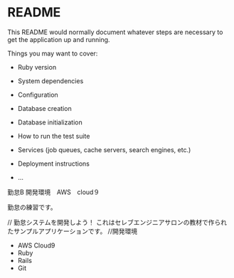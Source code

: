 # README

This README would normally document whatever steps are necessary to get the
application up and running.

Things you may want to cover:

* Ruby version

* System dependencies

* Configuration

* Database creation

* Database initialization

* How to run the test suite

* Services (job queues, cache servers, search engines, etc.)

* Deployment instructions

* ...

勤怠B
開発環境　AWS　cloud９

勤怠の練習です。


// 勤怠システムを開発しよう！
これはセレブエンジニアサロンの教材で作られたサンプルアプリケーションです。
//開発環境

* AWS Cloud9
* Ruby
* Rails
* Git
